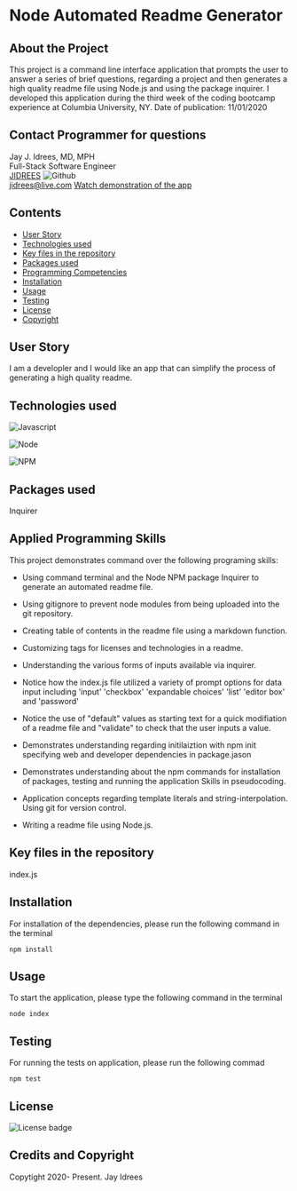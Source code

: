 # Node Automated Readme Generator

## About the Project
This project is a command line interface application that prompts the user to answer a series of brief questions, regarding a project and then generates a high quality readme file using Node.js and using the package inquirer. I developed this application during the third week of the coding bootcamp experience at Columbia University, NY. Date of publication: 11/01/2020

## Contact Programmer for questions

Jay J. Idrees, MD, MPH<br />
Full-Stack Software Engineer<br />
[JIDREES](https://github.com/jidrees) ![Github](http://img.shields.io/badge/github-black?style=flat&logo=github)<br />
jidrees@live.com
[Watch demonstration of the app](https://youtu.be/y7a85lrwrMw)


## Contents

- [User Story](#user-story)
- [Technologies used](#technologies-used)
- [Key files in the repository](#key-files-in-the-repository)
- [Packages used](#packages-used)
- [Programming Competencies](#programming-competencies)
- [Installation](#installation)
- [Usage](#usage)
- [Testing](#testing)
- [License](#license)
- [Copyright](#copyright)


## User Story

I am a developler and I would like an app that can simplify the process of generating a high quality readme.



## Technologies used

![Javascript](https://img.shields.io/badge/JavaScript-black?style=for-the-badge&logo=JavaScript)

![Node](https://img.shields.io/badge/Node-green?style=for-the-badge&logo=Node.js)

![NPM](http://img.shields.io/badge/npm-yellow?style=for-the-badge&logo=NPM)


## Packages used

Inquirer

## Applied Programming Skills

This project demonstrates command over the following programing skills: 

- Using command terminal and the Node NPM package Inquirer to generate an automated readme file. 

- Using gitignore to prevent node modules from being uploaded into the git repository.

- Creating table of contents in the readme file using a markdown function.

- Customizing tags for licenses and technologies in a readme.

- Understanding the various forms of inputs available via inquirer.

- Notice how the index.js file utilized a variety of prompt options for data input including 'input' 'checkbox' 'expandable choices' 'list' 'editor box' and 'password'

- Notice the use of "default" values as starting text for a quick modifiation of a readme file and "validate" to check that the user inputs a value.

- Demonstrates understanding regarding initilaiztion with npm init specifying web and developer dependencies in package.jason

- Demonstrates understanding about the npm commands for installation of packages, testing and running the application
Skills in pseudocoding.

- Application concepts regarding template literals and string-interpolation.
Using git for version control.

- Writing a readme file using Node.js.



## Key files in the repository

index.js


## Installation

For installation of the dependencies, please run the following command in the terminal

```
npm install
```

## Usage

To start the application, please type the following command in the terminal

```
node index
```


## Testing

For running the tests on application, please run the following commad

```
npm test
```


## License 

![License badge](https://img.shields.io/badge/license-MIT-blue.svg)


## Credits and Copyright 
Copytight 2020- Present. Jay Idrees


